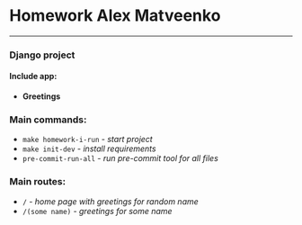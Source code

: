 # Homework Alex Matveenko

***

### Django project

#### Include app:

* **Greetings**

### Main commands:

* `make homework-i-run` - *start project*
* `make init-dev` - *install requirements*
* `pre-commit-run-all` - *run pre-commit tool for all files*

### Main routes:

* `/` - *home page with greetings for random name*
* `/(some name)` - *greetings for some name*